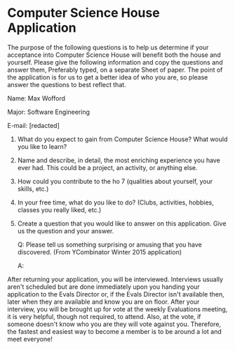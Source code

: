 # Computer Science House Application

The purpose of the following questions is to help us determine if your
acceptance into Computer Science House will benefit both the house and yourself.
Please give the following information and copy the questions and answer them,
Preferably typed, on a separate Sheet of paper. The point of the application is
for us to get a better idea of who you are, so please answer the questions to
best reflect that.

Name: Max Wofford

Major: Software Engineering

E-mail: [redacted]

1. What do you expect to gain from Computer Science House? What would you like
   to learn?
2. Name and describe, in detail, the most enriching experience you have ever
   had. This could be a project, an activity, or anything else.
3. How could you contribute to the ho 7 (qualities about yourself, your skills,
   etc.)
4. In your free time, what do you like to do? (Clubs, activities, hobbies,
   classes you really liked, etc.)
5. Create a question that you would like to answer on this application. Give us
   the question and your answer.

   Q: Please tell us something surprising or amusing that you have discovered.
   (From YCombinator Winter 2015 application)

   A:

After returning your application, you will be interviewed. Interviews usually
aren't scheduled but are done immediately upon you handing your application to
the Evals Director or, if the Evals Director isn't available then, later when
they are available and know you are on floor. After your interview, you will be
brought up for vote at the weekly Evaluations meeting, it is very helpful,
though not required, to attend. Also, at the vote, if someone doesn't know who
you are they will vote against you. Therefore, the fastest and easiest way to
become a member is to be around a lot and meet everyone!
